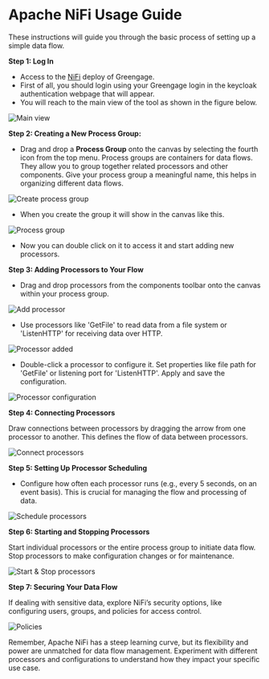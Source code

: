 # Apache NiFi Usage Guide 

These instructions will guide you through the basic process of setting up a simple data flow.

**Step 1: Log In**
- Access to the [NiFi](https://nifi.greengage-project.eu/nifi) deploy of Greengage.
- First of all, you should login using your Greengage login in the keycloak authentication webpage that will appear.
- You will reach to the main view of the tool as shown in the figure below.

![Main view](./assets/main_view.png)

**Step 2: Creating a New Process Group:**

- Drag and drop a **Process Group** onto the canvas by selecting the fourth icon from the top menu. Process groups are containers for data flows. They allow you to group together related processors and other components. Give your process group a meaningful name, this helps in organizing different data flows.

![Create process group](./assets/new_process_group.png)

- When you create the group it will show in the canvas like this.

![Process group](./assets/process_group.png)

- Now you can double click on it to access it and start adding new processors.


**Step 3: Adding Processors to Your Flow**

- Drag and drop processors from the components toolbar onto the canvas within your process group.

![Add processor](./assets/add_processor.png)

- Use processors like 'GetFile' to read data from a file system or 'ListenHTTP' for receiving data over HTTP.

![Processor added](./assets/processor_added.png)

- Double-click a processor to configure it. Set properties like file path for 'GetFile' or listening port for 'ListenHTTP'. Apply and save the configuration.

![Processor configuration](./assets/processor_configuration.png)

**Step 4: Connecting Processors**

Draw connections between processors by dragging the arrow from one processor to another. This defines the flow of data between processors.

![Connect processors](./assets/connect.png)

**Step 5: Setting Up Processor Scheduling**

- Configure how often each processor runs (e.g., every 5 seconds, on an event basis). This is crucial for managing the flow and processing of data.

![Schedule processors](./assets/schedule.png)


**Step 6: Starting and Stopping Processors**

Start individual processors or the entire process group to initiate data flow. Stop processors to make configuration changes or for maintenance.

![Start & Stop processors](./assets/start_stop.png)

**Step 7: Securing Your Data Flow**

If dealing with sensitive data, explore NiFi’s security options, like configuring users, groups, and policies for access control.

![Policies](./assets/security.png)

Remember, Apache NiFi has a steep learning curve, but its flexibility and power are unmatched for data flow management. Experiment with different processors and configurations to understand how they impact your specific use case.






